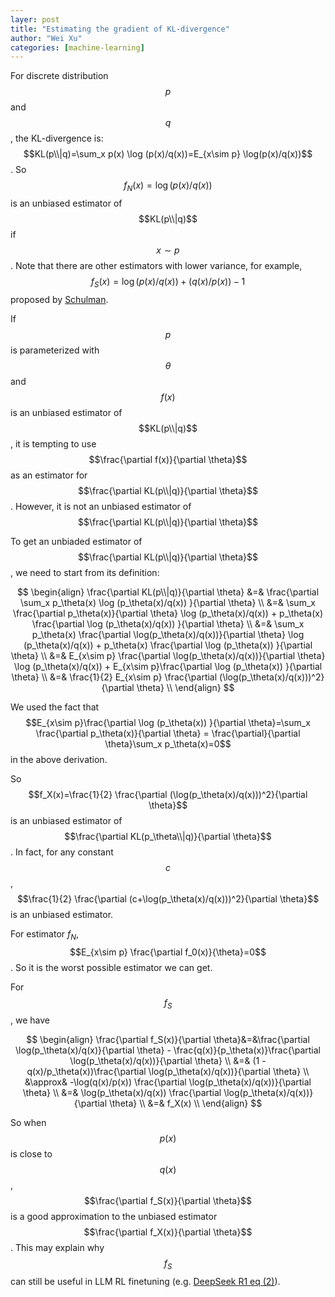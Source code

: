 ```yaml
---
layer: post
title: "Estimating the gradient of KL-divergence"
author: "Wei Xu"
categories: [machine-learning]
---
```


For discrete distribution $$p$$ and $$q$$, the KL-divergence is:
$$KL(p\\|q)=\sum_x p(x) \log (p(x)/q(x))=E_{x\sim p} \log(p(x)/q(x))$$.
So $$f_N(x)=\log(p(x)/q(x))$$ is an unbiased estimator of $$KL(p\\|q)$$ if $$x\sim p$$.
Note that there are other estimators with lower variance, for example, $$f_S(x)=\log(p(x)/q(x))+(q(x)/p(x))-1$$ proposed
by [Schulman](http://joschu.net/blog/kl-approx.html).

If $$p$$ is parameterized with $$\theta$$ and $$f(x)$$ is an unbiased estimator
of $$KL(p\\|q)$$, it is tempting to use $$\frac{\partial f(x)}{\partial \theta}$$ as an estimator for
$$\frac{\partial KL(p\\|q)}{\partial \theta}$$. However, it is not an unbiased estimator
of $$\frac{\partial KL(p\\|q)}{\partial \theta}$$

To get an unbiaded estimator of $$\frac{\partial KL(p\\|q)}{\partial \theta}$$, we need to start from its definition:

$$
\begin{align}
\frac{\partial KL(p\\|q)}{\partial \theta} &=& \frac{\partial \sum_x p_\theta(x) \log (p_\theta(x)/q(x)) }{\partial \theta} \\
&=& \sum_x \frac{\partial p_\theta(x)}{\partial \theta} \log (p_\theta(x)/q(x)) + p_\theta(x) \frac{\partial \log (p_\theta(x)/q(x)) }{\partial \theta} \\
&=& \sum_x p_\theta(x) \frac{\partial \log(p_\theta(x)/q(x))}{\partial \theta} \log (p_\theta(x)/q(x)) + p_\theta(x) \frac{\partial \log (p_\theta(x)) }{\partial \theta} \\
&=& E_{x\sim p} \frac{\partial \log(p_\theta(x)/q(x))}{\partial \theta} \log (p_\theta(x)/q(x)) + E_{x\sim p}\frac{\partial \log (p_\theta(x)) }{\partial \theta} \\
&=& \frac{1}{2} E_{x\sim p} \frac{\partial (\log(p_\theta(x)/q(x)))^2}{\partial \theta} \\
\end{align}
$$

We used the fact that $$E_{x\sim p}\frac{\partial \log (p_\theta(x)) }{\partial \theta}=\sum_x \frac{\partial p_\theta(x)}{\partial \theta} = \frac{\partial}{\partial \theta}\sum_x p_\theta(x)=0$$
in the above derivation.

So $$f_X(x)=\frac{1}{2} \frac{\partial (\log(p_\theta(x)/q(x)))^2}{\partial \theta}$$ is an
unbiased estimator of $$\frac{\partial KL(p_\theta\\|q)}{\partial \theta}$$. In fact, for any constant $$c$$,
$$\frac{1}{2} \frac{\partial (c+\log(p_\theta(x)/q(x)))^2}{\partial \theta}$$ is an unbiased estimator.

For estimator $f_N$, $$E_{x\sim p} \frac{\partial f_0(x)}{\theta}=0$$. So it is the worst possible estimator
we can get.

For $$f_S$$, we have

$$
\begin{align}
\frac{\partial f_S(x)}{\partial \theta}&=&\frac{\partial \log(p_\theta(x)/q(x)}{\partial \theta} - \frac{q(x)}{p_\theta(x)}\frac{\partial \log(p_\theta(x)/q(x))}{\partial \theta} \\
&=& (1 - q(x)/p_\theta(x))\frac{\partial \log(p_\theta(x)/q(x))}{\partial \theta} \\
&\approx& -\log(q(x)/p(x)) \frac{\partial \log(p_\theta(x)/q(x))}{\partial \theta} \\
&=& \log(p_\theta(x)/q(x)) \frac{\partial \log(p_\theta(x)/q(x))}{\partial \theta} \\
&=& f_X(x) \\
\end{align}
$$

So when $$p(x)$$ is close to $$q(x)$$, $$\frac{\partial f_S(x)}{\partial \theta}$$
is a good approximation to the unbiased estimator $$\frac{\partial f_X(x)}{\partial \theta}$$.
This may explain why $$f_S$$ can still be useful in LLM RL finetuning (e.g. [DeepSeek R1 eq (2)](https://arxiv.org/abs/2501.12948)).
